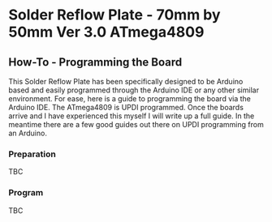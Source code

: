 # **Solder Reflow Plate - 70mm by 50mm Ver 3.0 ATmega4809**

## How-To - Programming the Board
This Solder Reflow Plate has been specifically designed to be Arduino based and easily programmed through the Arduino IDE or any other similar environment.
For ease, here is a guide to programming the board via the Arduino IDE.
The ATmega4809 is UPDI programmed. Once the boards arrive and I have experienced this myself I will write up a full guide. In the meantime there are a few good guides out there on UPDI programming from an Arduino.

### Preparation
TBC

### Program
TBC